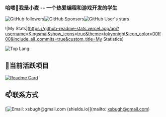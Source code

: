 ### 哈喽👋我是小麦 -- 一个热爱编程和游戏开发的学生 

![GitHub followers](https://img.shields.io/github/followers/Kingsmai?style=social)![GitHub Sponsors](https://img.shields.io/github/sponsors/Kingsmai?style=social)![GitHub User's stars](https://img.shields.io/github/stars/Kingsmai?style=social)

![My Stats](https://github-readme-stats.vercel.app/api?username=Kingsmai&show_icons=true&theme=tokyonight&icon_color=00ff00&include_all_commits=true&custom_title=My Statistics)

![Top Lang](https://github-readme-stats.vercel.app/api/top-langs/?username=Kingsmai&layout=compact&theme=tokyonight)

<!--
**Kingsmai/Kingsmai** is a ✨ _special_ ✨ repository because its `README.md` (this file) appears on your GitHub profile.

Here are some ideas to get you started:

- 🔭 I’m currently working on ...
- 🌱 I’m currently learning ...
- 👯 I’m looking to collaborate on ...
- 🤔 I’m looking for help with ...
- 💬 Ask me about ...
- 📫 How to reach me: ...
- 😄 Pronouns: ...
- ⚡ Fun fact: ...
-->

## 🔭当前活跃项目

[![Readme Card](https://github-readme-stats.vercel.app/api/pin/?username=kingsmai&repo=bug-fac-bugventure-ii&theme=tokyonight)](https://github.com/Kingsmai/bug-fac-bugventure-ii)

## 📫联系方式

[![Email: xsbugh@gmail.com (shields.io)](https://img.shields.io/badge/Email-xsbugh%40gmail.com-red?style=for-the-badge&logo=gmail)](mailto: xsbugh@gmail.com)

